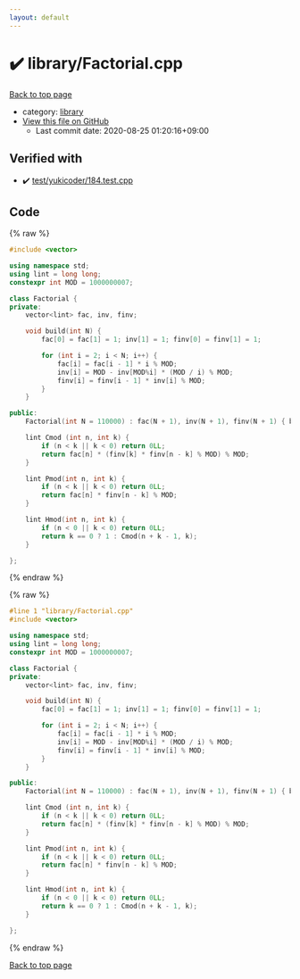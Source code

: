 ```yaml
---
layout: default
---
```


<!-- mathjax config similar to math.stackexchange -->
<script type="text/javascript" async
  src="https://cdnjs.cloudflare.com/ajax/libs/mathjax/2.7.5/MathJax.js?config=TeX-MML-AM_CHTML">
</script>
<script type="text/x-mathjax-config">
  MathJax.Hub.Config({
    TeX: { equationNumbers: { autoNumber: "AMS" }},
    tex2jax: {
      inlineMath: [ ['$','$'] ],
      processEscapes: true
    },
    "HTML-CSS": { matchFontHeight: false },
    displayAlign: "left",
    displayIndent: "2em"
  });
</script>

<script type="text/javascript" src="https://cdnjs.cloudflare.com/ajax/libs/jquery/3.4.1/jquery.min.js"></script>
<script src="https://cdn.jsdelivr.net/npm/jquery-balloon-js@1.1.2/jquery.balloon.min.js" integrity="sha256-ZEYs9VrgAeNuPvs15E39OsyOJaIkXEEt10fzxJ20+2I=" crossorigin="anonymous"></script>
<script type="text/javascript" src="../../assets/js/copy-button.js"></script>
<link rel="stylesheet" href="../../assets/css/copy-button.css" />


# :heavy_check_mark: library/Factorial.cpp

<a href="../../index.html">Back to top page</a>

* category: <a href="../../index.html#d521f765a49c72507257a2620612ee96">library</a>
* <a href="{{ site.github.repository_url }}/blob/master/library/Factorial.cpp">View this file on GitHub</a>
    - Last commit date: 2020-08-25 01:20:16+09:00




## Verified with

* :heavy_check_mark: <a href="../../verify/test/yukicoder/184.test.cpp.html">test/yukicoder/184.test.cpp</a>


## Code

<a id="unbundled"></a>
{% raw %}
```cpp
#include <vector>

using namespace std;
using lint = long long;
constexpr int MOD = 1000000007;

class Factorial {
private:
	vector<lint> fac, inv, finv;

	void build(int N) {
		fac[0] = fac[1] = 1; inv[1] = 1; finv[0] = finv[1] = 1;

		for (int i = 2; i < N; i++) {
			fac[i] = fac[i - 1] * i % MOD;
			inv[i] = MOD - inv[MOD%i] * (MOD / i) % MOD;
			finv[i] = finv[i - 1] * inv[i] % MOD;
		}
	}

public:
	Factorial(int N = 110000) : fac(N + 1), inv(N + 1), finv(N + 1) { build(N + 1); }

	lint Cmod (int n, int k) {
		if (n < k || k < 0) return 0LL;
		return fac[n] * (finv[k] * finv[n - k] % MOD) % MOD;
	}

	lint Pmod(int n, int k) {
		if (n < k || k < 0) return 0LL;
		return fac[n] * finv[n - k] % MOD;
	}

	lint Hmod(int n, int k) {
		if (n < 0 || k < 0) return 0LL;
		return k == 0 ? 1 : Cmod(n + k - 1, k);
	}

};

```
{% endraw %}

<a id="bundled"></a>
{% raw %}
```cpp
#line 1 "library/Factorial.cpp"
#include <vector>

using namespace std;
using lint = long long;
constexpr int MOD = 1000000007;

class Factorial {
private:
	vector<lint> fac, inv, finv;

	void build(int N) {
		fac[0] = fac[1] = 1; inv[1] = 1; finv[0] = finv[1] = 1;

		for (int i = 2; i < N; i++) {
			fac[i] = fac[i - 1] * i % MOD;
			inv[i] = MOD - inv[MOD%i] * (MOD / i) % MOD;
			finv[i] = finv[i - 1] * inv[i] % MOD;
		}
	}

public:
	Factorial(int N = 110000) : fac(N + 1), inv(N + 1), finv(N + 1) { build(N + 1); }

	lint Cmod (int n, int k) {
		if (n < k || k < 0) return 0LL;
		return fac[n] * (finv[k] * finv[n - k] % MOD) % MOD;
	}

	lint Pmod(int n, int k) {
		if (n < k || k < 0) return 0LL;
		return fac[n] * finv[n - k] % MOD;
	}

	lint Hmod(int n, int k) {
		if (n < 0 || k < 0) return 0LL;
		return k == 0 ? 1 : Cmod(n + k - 1, k);
	}

};

```
{% endraw %}

<a href="../../index.html">Back to top page</a>

